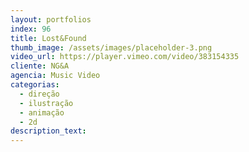 ```yaml
---
layout: portfolios
index: 96
title: Lost&Found
thumb_image: /assets/images/placeholder-3.png
video_url: https://player.vimeo.com/video/383154335
cliente: NG&A
agencia: Music Video
categorias:
  - direção
  - ilustração
  - animação
  - 2d
description_text:
---
```

